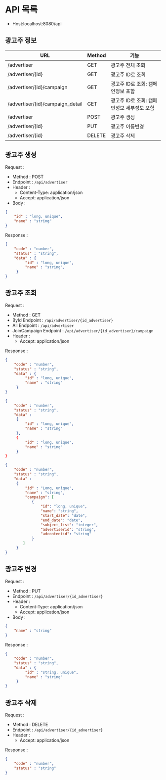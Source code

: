 # API 목록
- Host:localhost:8080/api
## 광고주 정보
|URL                               |Method                 |기능            |
|----------------------------------|-----------------------|----------------|
|/advertiser                       |GET                    |광고주 전체 조회 |
|/advertiser/{id}                  |GET                    |광고주 ID로 조회 |
|/advertiser/{id}/campaign         |GET                    |광고주 ID로 조회: 캠페인정보 포함|
|/advertiser/{id}/campaign_detail  |GET                    |광고주 ID로 조회: 캠페인정보 세부정보 포함|
|/advertiser                      |POST                    |광고주 생성|
|/advertiser/{id}                 |PUT                    |광고주 이름변경|
|/advertiser/{id}                 |DELETE                 |광고주 삭제|
## 광고주 생성

Request :
- Method : POST
- Endpoint : `/api/advertiser`
- Header :
    - Content-Type: application/json
    - Accept: application/json
- Body :

```json 
{
    "id" : "long, unique",
    "name" : "string"
}
```

Response :

```json 
{
    "code" : "number",
    "status" : "string",
    "data" : {
         "id" : "long, unique",
         "name" : "string",
     }
}
```

## 광고주 조회

Request :
- Method : GET
- ById Endpoint : `/api/advertiser/{id_advertiser}`
- All Endpoint : `/api/advertiser`
- JoinCampaign Endpoint : `/api/advertiser/{id_advertiser}/campaign`
- Header :
    - Accept: application/json

Response :

```json 
{
    "code" : "number",
    "status" : "string",
    "data" : {
         "id" : "long, unique",
         "name" : "string"
     }
}
```
```json 
{
    "code" : "number",
    "status" : "string",
    "data" : 
     {
         "id" : "long, unique",
         "name" : "string"
     },
     {
         "id" : "long, unique",
         "name" : "string"
     }
}
```
```json 
{
    "code" : "number",
    "status" : "string",
    "data" : 
     {
         "id" : "Long, unique",
         "name" : "string",
         "campaign": [
            {
                "id": "long, unique",
                "name": "string",
                "start_date": "date",
                "end_date": "date",
                "subject_list": "integer",
                "advertiserid": "string",
                "adcontentid": "string"
            }
        ]
     }
}
```
## 광고주 변경

Request :
- Method : PUT
- Endpoint : `/api/advertiser/{id_advertiser}`
- Header :
    - Content-Type: application/json
    - Accept: application/json
- Body :

```json 
{
    "name" : "string"
}
```

Response :

```json 
{
    "code" : "number",
    "status" : "string",
    "data" : {
         "id" : "string, unique",
         "name" : "string"
     }
}
```

## 광고주 삭제

Request :
- Method : DELETE
- Endpoint : `/api/advertiser/{id_advertiser}`
- Header :
    - Accept: application/json

Response :

```json 
{
    "code" : "number",
    "status" : "string"
}
```
